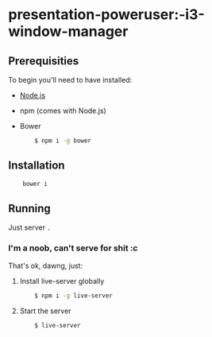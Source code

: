 # presentation-poweruser:-i3-window-manager

## Prerequisities


To begin you'll need to have installed:

+ [Node.js](https://nodejs.org/en/)
+ npm (comes with Node.js)
    

+ Bower

    ```sh
        $ npm i -g bower
    ```  

## Installation

```bash
	bower i
```

## Running


Just server ```.```

### I'm a noob, can't serve for shit :c

That's ok, dawng, just:

1. Install live-server globally

    ```sh
        $ npm i -g live-server
    ```

2. Start the server

    ```sh
        $ live-server
    ```